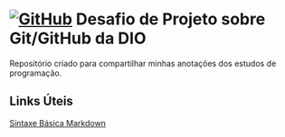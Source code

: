 # [![GitHub](https://img.shields.io/badge/GitHub-100000?style=for-the-badge&logo=github&logoColor=white)](https://github.com/eugabby) Desafio de Projeto sobre Git/GitHub da DIO 
Repositório criado para compartilhar minhas anotações dos estudos de programação.

## Links Úteis
[Sintaxe Básica Markdown](https://www.markdownguide.org/basic-syntax/)
